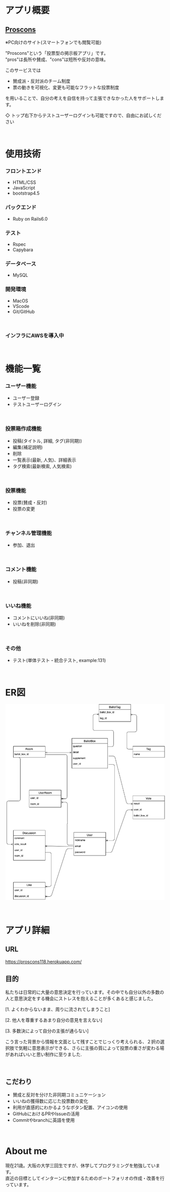 # アプリ概要
## [Proscons](https://proscons118.herokuapp.com/)
※PC向けのサイト(スマートフォンでも閲覧可能)

"Proscons"という「投票型の掲示板アプリ」です。<br>
"pros"は長所や賛成、"cons"は短所や反対の意味。

このサービスでは
- 賛成派・反対派のチーム制度
- 票の動きを可視化、変更も可能なフラットな投票制度

を用いることで、自分の考えを自信を持って主張できなかった人をサポートします。

◇ トップ右下からテストユーザーログインも可能ですので、自由にお試しください

<br>

# 使用技術
### フロントエンド
- HTML/CSS 
- JavaScript 
- bootstrap4.5

### バックエンド
- Ruby on Rails6.0

### テスト
- Rspec
- Capybara

### データベース
- MySQL

### 開発環境
- MacOS 
- VScode
- Git/GitHub

<br>

### インフラにAWSを導入中

<br>

# 機能一覧
### ユーザー機能
- ユーザー登録
- テストユーザーログイン

<br>

### 投票箱作成機能
- 投稿(タイトル, 詳細, タグ(非同期))
- 編集(補足説明)
- 削除
- 一覧表示(最新, 人気)、詳細表示
- タグ検索(最新検索, 人気検索)

<br>

### 投票機能
- 投票(賛成・反対)
- 投票の変更

<br>

### チャンネル管理機能
- 参加、退出

<br>

### コメント機能
- 投稿(非同期)

<br>

### いいね機能
- コメントにいいね(非同期)
- いいねを削除(非同期)

<br>


### その他
- テスト(単体テスト・統合テスト, example:131)

<br>

# ER図

<p><img src="app/assets/images/ER-proscons.png" alt="ER図"/></p>

<br>

# アプリ詳細
## URL
https://proscons118.herokuapp.com/
## 目的
私たちは日常的に大量の意思決定を行っています。その中でも自分以外の多数の人と意思決定をする機会にストレスを抱えることが多くあると感じました。<br>

[1. よくわからないまま、周りに流されてしまうこと]

[2. 他人を尊重するあまり自分の意見を言えない]

[3. 多数決によって自分の主張が通らない]

こう言った背景から情報を文面として残すことでじっくり考えられる、２択の選択肢で気軽に意思表示ができる、さらに主張の質によって投票の重さが変わる場があればいいと思い制作に至りました.

<br>

## こだわり
- 賛成と反対を分けた非同期コミュニケーション
- いいねの獲得数に応じた投票数の変化
- 利用が直感的にわかるようなボタン配置、アイコンの使用
- GitHubにおけるPRやIssueの活用
- Commitやbranchに英語を使用

<br>

# About me
現在21歳。大阪の大学三回生ですが、休学してプログラミングを勉強しています。<br>
直近の目標としてインターンに参加するためのポートフォリオの作成・改善を行っています。